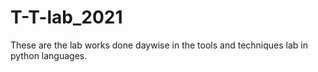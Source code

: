 # T-T-lab_2021

These are the lab works done daywise in the tools and techniques lab in python languages.
